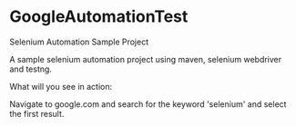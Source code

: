 # GoogleAutomationTest

Selenium Automation Sample Project

  A sample selenium automation project using maven, selenium webdriver and testng. 
  
  What will you see in action: 
  
  Navigate to google.com and search for the keyword 'selenium' and select the first result. 
